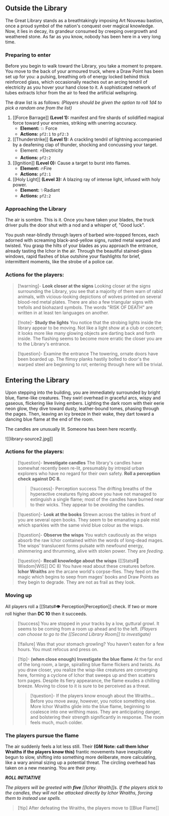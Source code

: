 ## Outside the Library

The Great Library stands as a breathtakingly imposing Art Nouveau bastion, once a proud symbol of the nation's conquest over magical knowledge. Now, it lies in decay, its grandeur consumed by creeping overgrowth and weathered stone. As far as you know, nobody has been here in a very long time.

### Preparing to enter

Before you begin to walk toward the Library, you take a moment to prepare. You move to the back of your armoured truck, where a Draw Point has been set up for you: a pulsing, breathing orb of energy locked behind thick reinforced glass, which occasionally reaches out an arcing tendril of electricity as you hover your hand close to it. A sophisticated network of tubes extracts Ichor from the air to feed the artificial wellspring.

The draw list is as follows:
*(Players should be given the option to roll 1d4 to pick a random one from the list)*

1. [[Force Barrage]] **(Level 1):** manifest and fire shards of solidified magical force toward your enemies, striking with unerring accuracy.
	- **Element:** 💥 Force
	- **Actions:**  `pf2:1` to `pf2:3`
2. [[Thunderstrike]] **(Level 1):** A crackling tendril of lightning accompanied by a deafening clap of thunder, shocking and concussing your target.
	- Element: ⚡Electricity
	- **Actions:** `pf2:2`
3. [[Ignition]] **(Level 0):** Cause a target to burst into flames.
    - **Element:** 🔥Fire
    - **Actions:** `pf2:1`
4. [[Holy Light]] **(Level 3):** A blazing ray of intense light, infused with holy power.
	- **Element:** ✨Radiant
	- **Actions:** `pf2:2`

### Approaching the Library

The air is sombre. This is it. Once you have taken your blades, the truck driver pulls the door shut with a nod and a whisper of, "Good luck".

You push near-blindly through layers of barbed wire-topped fences, each adorned with screaming black-and-yellow signs, rusted metal warped and twisted. You grasp the hilts of your blades as you approach the entrance, already tasting the Ichor in the air. Through the beautiful stained-glass windows, rapid flashes of blue outshine your flashlights for brief, intermittent moments, like the strobe of a police car.

### Actions for the players:

>[!warning]- **Look closer at the signs**
>Looking closer at the signs surrounding the Library, you see that a majority of them warn of rabid animals, with vicious-looking depictions of wolves printed on several blood-red metal plates. There are also a few triangular signs with trefoils and biohazard symbols. The words "RISK OF DEATH" are written in at least ten languages on another.

>[!note]- **Study the lights**
>You notice that the strobing lights inside the library appear to be moving. Not like a light show at a club or concert; it looks more like many glowing objects are darting back and forth inside. The flashing seems to become more erratic the closer you are to the Library's entrance. 

>[!question]- Examine the entrance
>The towering, ornate doors have been boarded up. The flimsy planks hastily bolted to door's the warped steel are beginning to rot; entering through here will be trivial.

## Entering the Library

Upon stepping into the building, you are immediately surrounded by bright blue, flame-like creatures. They swirl overhead in graceful arcs, wispy and gaseous, flickering like living embers. Lighting the dark room with their eerie neon glow, they dive toward dusty, leather-bound tomes, phasing through the pages. Then, leaving an icy breeze in their wake, they dart toward a dancing blue flame at the end of the room.

The candles are unusually lit. Someone has been here recently.

![[library-source2.jpg]]

### Actions for the players:

>[!question]- **Investigate candles**
>The library's candles have somewhat recently been re-lit, presumably by intrepid urban explorers who have no regard for their own safety.
>**Roll a perception check against DC 8.**
>>[!success]- Perception success
>>The drifting breaths of the hyperactive creatures flying above you have not managed to extinguish a single flame; most of the candles have burned near to their wicks. They appear to be *avoiding* the candles.

>[!question]- **Look at the books**
>Strewn across the tables in front of you are several open books. They seem to be emanating a pale mist which sparkles with the same vivid blue colour as the wisps.

>[!question]- **Observe the wisps**
>You watch cautiously as the wisps absorb the raw Ichor contained within the words of long-dead mages. The wisps' translucent forms pulsate with newfound energy, shimmering and thrumming, alive with stolen power. They are *feeding.*

>[!question]- **Recall knowledge about the wisps** ([[Stats#🧠 Wisdom|WIS]] DC 8)
>You have read about these creatures before. **Ichor Wraiths** are the arcane world's corpse-flies. They feed on the magic which begins to seep from mages' books and Draw Points as they begin to degrade. They are not as frail as they look.

### Moving up

All players roll a [[Stats#👁️ Perception|Perception]] check. If two or more roll higher than **DC 10** then it succeeds.

>[!success] You are stopped in your tracks by a low, guttural growl. It seems to be coming from a room up ahead and to the left. *(Players can choose to go to the [[Second Library Room]] to investigate)*

>[!failure] Was that your stomach growling? You haven't eaten for a few hours. You must refocus and press on.

>[!tip]- **(when close enough) Investigate the blue flame**
>At the far end of the long room, a large, spiralling blue flame flickers and twists. As you draw closer, you realize the wisp-like creatures are converging here, forming a cyclone of Ichor that sweeps up and then scatters torn pages. Despite its fiery appearance, the flame exudes a chilling breeze. Moving to close to it is sure to be perceived as a threat.
>>[!question]- If the players know enough about the Wraiths...
>>Before you move away, however, you notice something else. More Ichor Wraiths glide into the blue flame, beginning to coalesce into one writhing mass. They are anticipating danger, and bolstering their strength significantly in response. The room feels much, much colder.

### The players pursue the flame

The air suddenly feels a lot less still. Their **(GM Note: call them Ichor Wraiths if the players know this)** frantic movements have inexplicably begun to slow, shifting into something more deliberate, more calculating, like a wary animal sizing up a potential threat. The circling overhead has taken on a new meaning. You are their prey.

***ROLL INITIATIVE***

*The players will be greeted with **five** [[Ichor Wraith]]s. If the players stick to the candles, they will not be attacked directly by Ichor Wraiths, forcing them to instead use spells.*

>[!tip] After defeating the Wraiths, the players move to [[Blue Flame]]